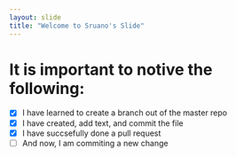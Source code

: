 ```yaml
---
layout: slide
title: "Welcome to Sruano's Slide"
---
```

# It is important to notive the following:
-[x] I have learned to create a branch out of the master repo
-[x] I have created, add text, and commit the file
-[x] I have succsefully done a pull request
-[ ] And now, I am commiting a new change
